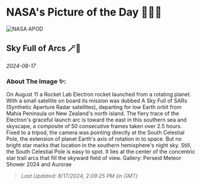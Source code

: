 
# NASA's Picture of the Day 🧑‍🚀💫

  ![NASA APOD](https://apod.nasa.gov/apod/image/2408/RocketGannaway.jpg)
  
  ## Sky Full of Arcs 🪄🌌
  
  _2024-08-17_
  
  ### About The Image ✨: 
  
  On August 11 a Rocket Lab Electron rocket launched from a rotating planet. With a small satellite on board its mission was dubbed A Sky Full of SARs (Synthetic Aperture Radar satellites), departing for low Earth orbit from Mahia Peninsula on New Zealand's north island. The fiery trace of the Electron's graceful launch arc is toward the east in this southern sea and skyscape, a composite of 50 consecutive frames taken over 2.5 hours. Fixed to a tripod, the camera was pointing directly at the South Celestial Pole, the extension of planet Earth's axis of rotation in to space. But no bright star marks that location in the southern hemisphere's night sky. Still, the South Celestial Pole is easy to spot. It lies at the center of the concentric star trail arcs that fill the skyward field of view.   Gallery: Perseid Meteor Shower 2024 and Aurorae
  
  
  
  > _Last Updated: 8/17/2024, 2:09:25 PM (in GMT)_
  
